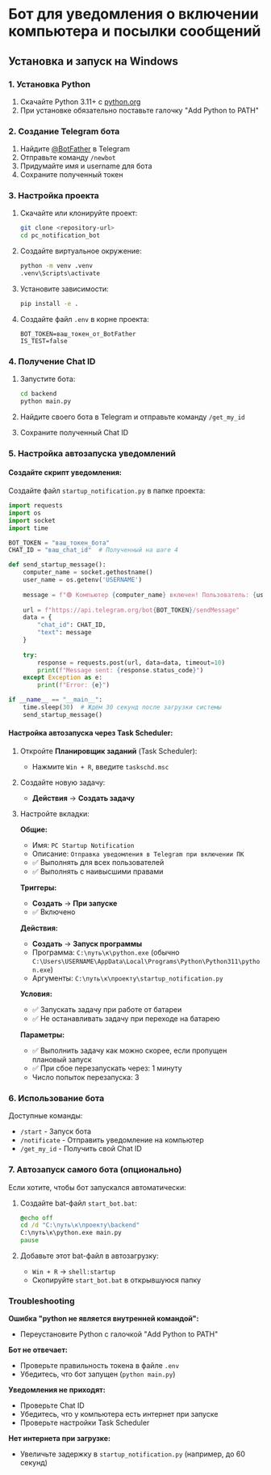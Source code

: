 # Бот для уведомления о включении компьютера и посылки сообщений

## Установка и запуск на Windows

### 1. Установка Python
1. Скачайте Python 3.11+ с [python.org](https://www.python.org/downloads/)
2. При установке обязательно поставьте галочку "Add Python to PATH"

### 2. Создание Telegram бота
1. Найдите [@BotFather](https://t.me/botfather) в Telegram
2. Отправьте команду `/newbot`
3. Придумайте имя и username для бота
4. Сохраните полученный токен

### 3. Настройка проекта
1. Скачайте или клонируйте проект:
   ```bash
   git clone <repository-url>
   cd pc_notification_bot
   ```

2. Создайте виртуальное окружение:
   ```bash
   python -m venv .venv
   .venv\Scripts\activate
   ```

3. Установите зависимости:
   ```bash
   pip install -e .
   ```

4. Создайте файл `.env` в корне проекта:
   ```
   BOT_TOKEN=ваш_токен_от_BotFather
   IS_TEST=false
   ```

### 4. Получение Chat ID
1. Запустите бота:
   ```bash
   cd backend
   python main.py
   ```

2. Найдите своего бота в Telegram и отправьте команду `/get_my_id`
3. Сохраните полученный Chat ID

### 5. Настройка автозапуска уведомлений

#### Создайте скрипт уведомления:
Создайте файл `startup_notification.py` в папке проекта:

```python
import requests
import os
import socket
import time

BOT_TOKEN = "ваш_токен_бота"
CHAT_ID = "ваш_chat_id"  # Полученный на шаге 4

def send_startup_message():
    computer_name = socket.gethostname()
    user_name = os.getenv('USERNAME')
    
    message = f"🟢 Компьютер {computer_name} включен! Пользователь: {user_name}"
    
    url = f"https://api.telegram.org/bot{BOT_TOKEN}/sendMessage"
    data = {
        "chat_id": CHAT_ID,
        "text": message
    }
    
    try:
        response = requests.post(url, data=data, timeout=10)
        print(f"Message sent: {response.status_code}")
    except Exception as e:
        print(f"Error: {e}")

if __name__ == "__main__":
    time.sleep(30)  # Ждём 30 секунд после загрузки системы
    send_startup_message()
```

#### Настройка автозапуска через Task Scheduler:

1. Откройте **Планировщик заданий** (Task Scheduler):
   - Нажмите `Win + R`, введите `taskschd.msc`

2. Создайте новую задачу:
   - **Действия** → **Создать задачу**

3. Настройте вкладки:
   
   **Общие:**
   - Имя: `PC Startup Notification`
   - Описание: `Отправка уведомления в Telegram при включении ПК`
   - ✅ Выполнять для всех пользователей
   - ✅ Выполнять с наивысшими правами

   **Триггеры:**
   - **Создать** → **При запуске**
   - ✅ Включено

   **Действия:**
   - **Создать** → **Запуск программы**
   - Программа: `C:\путь\к\python.exe` (обычно `C:\Users\USERNAME\AppData\Local\Programs\Python\Python311\python.exe`)
   - Аргументы: `C:\путь\к\проекту\startup_notification.py`

   **Условия:**
   - ✅ Запускать задачу при работе от батареи
   - ✅ Не останавливать задачу при переходе на батарею

   **Параметры:**
   - ✅ Выполнить задачу как можно скорее, если пропущен плановый запуск
   - ✅ При сбое перезапускать через: 1 минуту
   - Число попыток перезапуска: 3

### 6. Использование бота

Доступные команды:
- `/start` - Запуск бота
- `/notificate` - Отправить уведомление на компьютер
- `/get_my_id` - Получить свой Chat ID

### 7. Автозапуск самого бота (опционально)

Если хотите, чтобы бот запускался автоматически:

1. Создайте bat-файл `start_bot.bat`:
   ```bat
   @echo off
   cd /d "C:\путь\к\проекту\backend"
   C:\путь\к\python.exe main.py
   pause
   ```

2. Добавьте этот bat-файл в автозагрузку:
   - `Win + R` → `shell:startup`
   - Скопируйте `start_bot.bat` в открывшуюся папку

### Troubleshooting

**Ошибка "python не является внутренней командой":**
- Переустановите Python с галочкой "Add Python to PATH"

**Бот не отвечает:**
- Проверьте правильность токена в файле `.env`
- Убедитесь, что бот запущен (`python main.py`)

**Уведомления не приходят:**
- Проверьте Chat ID
- Убедитесь, что у компьютера есть интернет при запуске
- Проверьте настройки Task Scheduler

**Нет интернета при загрузке:**
- Увеличьте задержку в `startup_notification.py` (например, до 60 секунд)